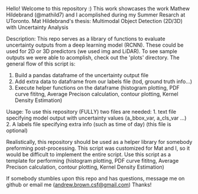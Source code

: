 Hello! Welcome to this repository :) 
This work showcases the work Mathew Hildebrand (@mathild7) and I acomplished during my Summer Resarch at UToronto. 
Mat Hildebrand's thesis: Multimodal Object Detection (2D/3D) with Uncertainty Analysis


Description: This repo serves as a library of functions to evaluate uncertainty outputs from a deep learning model (RCNN). These could be used for 2D or 3D predictors (we used img and LiDAR). To see sample outputs we were able to acomplish, check out the 'plots' directory. 
The general flow of this script is:
1. Build a pandas dataframe of the uncertainty output file 
2. Add extra data to dataframe from our labels file (tod, ground truth info...)
3. Execute helper functions on the dataframe (histogram plotting, PDF curve fititng, Average Precison calculation, contour plotting, Kernel Density Estimation)

Usage: To use this repository (FULLY) two files are needed:
        1. text file specifying model output with uncertainty values (a_bbox_var, a_cls_var ...) 
        2. A labels file specifying extra info (such as time of day) (this file is optional) 
        
Realistically, this repository should be used as a helper library for somebody preforming post-processing. This script was customized 
for Mat and I, so it would be difficult to implement the entire script. 
Use this script as a template for performing (histogram plotting, PDF curve fititng, Average Precison calculation, contour plotting, Kernel Density Estimation)

If somebody stumbles upon this repo and has questions, message me on github or email me (andrew.brown.csf@gmail.com) 
Thanks! 

